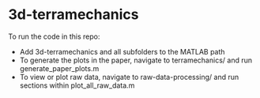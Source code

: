 # 3d-terramechanics
 
To run the code in this repo:

- Add 3d-terramechanics and all subfolders to the MATLAB path
- To generate the plots in the paper, navigate to terramechanics/ and run generate_paper_plots.m 
- To view or plot raw data, navigate to raw-data-processing/ and run sections within plot_all_raw_data.m
